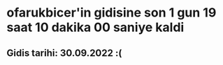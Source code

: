 # ofarukbicer'in gidisine son 1 gun 19 saat 10 dakika 00 saniye kaldi

## Gidis tarihi: 30.09.2022 :(